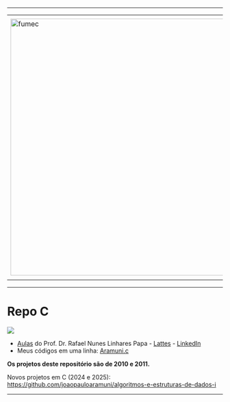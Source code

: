 -----

<div align="center">
  <table>
    <tr>
      <td align="center" colspan="2"></td>
    </tr> 
    <tr>
      <td>
        <img align="center" width="600px" src="https://joaopauloaramuni.github.io/image/fumec-logo2.png?raw=true" alt="fumec"/>
      </td>
      <td>
        <img align="center" width="600px" src="https://joaopauloaramuni.github.io/image/fumec-hist.png?raw=true" alt="fumec-hist"/>
      </td>
    </tr>
    <tr>
      <td align="center" colspan="2"></td>
    </tr> 
  </table>
</div>

-----

# Repo C

<img src="https://joaopauloaramuni.github.io/c-imgs/site_c.png"/>

- <a href="https://github.com/joaopauloaramuni/c/tree/main/Site%20C/pdf">Aulas</a> do Prof. Dr. Rafael Nunes Linhares Papa - <a href="http://lattes.cnpq.br/7047033804750383">Lattes</a> - <a href="https://www.linkedin.com/in/rafael-papa-4b16a510/">LinkedIn</a>
- Meus códigos em uma linha: <a href="https://github.com/joaopauloaramuni/c/blob/main/PROJETOS/Aramuni.c">Aramuni.c</a>

**Os projetos deste repositório são de 2010 e 2011.**

Novos projetos em C (2024 e 2025): https://github.com/joaopauloaramuni/algoritmos-e-estruturas-de-dados-i

-----
